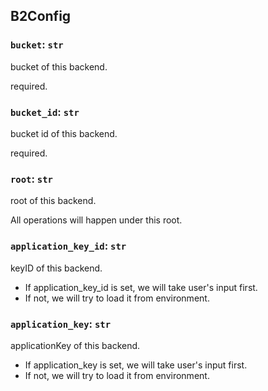 ## B2Config

### `bucket`: `str`

bucket of this backend.

required.

### `bucket_id`: `str`

bucket id of this backend.

required.

### `root`: `str`

root of this backend.

All operations will happen under this root.

### `application_key_id`: `str`

keyID of this backend.

- If application_key_id is set, we will take user's input first.
- If not, we will try to load it from environment.

### `application_key`: `str`

applicationKey of this backend.

- If application_key is set, we will take user's input first.
- If not, we will try to load it from environment.


